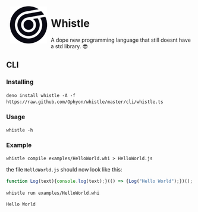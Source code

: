 <img src="logo.svg" width="100px" align="left" style="padding: 10px;" />
 
# Whistle

A dope new programming language that still doesnt have a std library. :sunglasses:

## CLI

### Installing

`deno install whistle -A -f https://raw.github.com/Ophyon/whistle/master/cli/whistle.ts`

### Usage

`whistle -h`

### Example

`whistle compile examples/HelloWorld.whi > HelloWorld.js`

the file `HelloWorld.js` should now look like this:

```js
function Log(text){console.log(text);}(() => {Log("Hello World");})();
```

`whistle run examples/HelloWorld.whi`
```
Hello World
```
